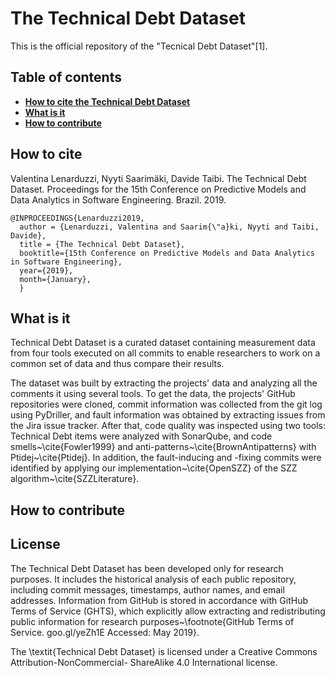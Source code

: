 # The Technical Debt Dataset

This is the official repository of the "Tecnical Debt Dataset"[1]. 



## Table of contents
* **[How to cite the Technical Debt Dataset](#how-to-cite)**
* **[What is it](#What-is-it)**
* **[How to contribute](#how-to-contribute)**

## How to cite 
Valentina Lenarduzzi, Nyyti Saarimäki, Davide Taibi. The Technical Debt Dataset. Proceedings for the 15th Conference on Predictive Models and Data Analytics in Software Engineering. Brazil. 2019. 

```
@INPROCEEDINGS{Lenarduzzi2019,
  author = {Lenarduzzi, Valentina and Saarim{\"a}ki, Nyyti and Taibi, Davide},
  title = {The Technical Debt Dataset},
  booktitle={15th Conference on Predictive Models and Data Analytics in Software Engineering}, 
  year={2019}, 
  month={January},
  }
```

## What is it

Technical Debt Dataset  is a curated dataset containing measurement data from four tools executed on all commits to enable researchers to work on a common set of data and thus compare their results.

The dataset was built by extracting the projects' data and analyzing all the comments it using several tools. To get the data, the projects' GitHub repositories were cloned, commit information was collected from the git log using PyDriller, and fault information was obtained by extracting issues from the Jira issue tracker. After that, code quality was inspected using two tools: Technical Debt items were analyzed with SonarQube, and code smells~\cite{Fowler1999} and anti-patterns~\cite{BrownAntipatterns} with Ptidej~\cite{Ptidej}. In addition, the fault-inducing and -fixing commits were identified by applying our implementation~\cite{OpenSZZ} of the SZZ algorithm~\cite{SZZLiterature}.


## How to contribute


## License
The Technical Debt Dataset has been developed only for research purposes. It includes the historical analysis of each public repository, including commit messages, timestamps, author names, and email addresses. Information from GitHub is stored in accordance with GitHub Terms of Service (GHTS), which explicitly allow extracting and redistributing public information for research purposes~\footnote{GitHub Terms of Service. goo.gl/yeZh1E  Accessed: May 2019}. 

The \textit{Technical Debt Dataset} is licensed under a Creative Commons Attribution-NonCommercial- ShareAlike 4.0 International license.

 

